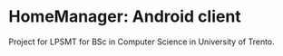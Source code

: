 # HomeManager: Android client

Project for LPSMT for BSc in Computer Science in University of Trento. 
